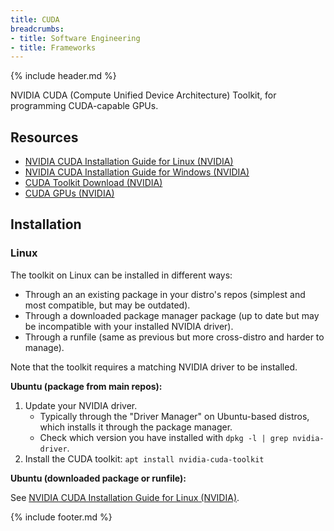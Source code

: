 ```yaml
---
title: CUDA
breadcrumbs:
- title: Software Engineering
- title: Frameworks
---
```

{% include header.md %}

NVIDIA CUDA (Compute Unified Device Architecture) Toolkit, for programming CUDA-capable GPUs.

## Resources

- [NVIDIA CUDA Installation Guide for Linux (NVIDIA)](https://docs.nvidia.com/cuda/cuda-installation-guide-linux/index.html)
- [NVIDIA CUDA Installation Guide for Windows (NVIDIA)](https://docs.nvidia.com/cuda/cuda-installation-guide-microsoft-windows/index.html)
- [CUDA Toolkit Download (NVIDIA)](https://developer.nvidia.com/cuda-downloads)
- [CUDA GPUs (NVIDIA)](https://developer.nvidia.com/cuda-gpus)

## Installation

### Linux

The toolkit on Linux can be installed in different ways:
- Through an an existing package in your distro's repos (simplest and most compatible, but may be outdated).
- Through a downloaded package manager package (up to date but may be incompatible with your installed NVIDIA driver).
- Through a runfile (same as previous but more cross-distro and harder to manage). 

Note that the toolkit requires a matching NVIDIA driver to be installed.

**Ubuntu (package from main repos):**

1. Update your NVIDIA driver.
    - Typically through the "Driver Manager" on Ubuntu-based distros, which installs it through the package manager.
    - Check which version you have installed with `dpkg -l | grep nvidia-driver`.
1. Install the CUDA toolkit: `apt install nvidia-cuda-toolkit`

**Ubuntu (downloaded package or runfile):**

See [NVIDIA CUDA Installation Guide for Linux (NVIDIA)](https://docs.nvidia.com/cuda/cuda-installation-guide-linux/index.html).

{% include footer.md %}
